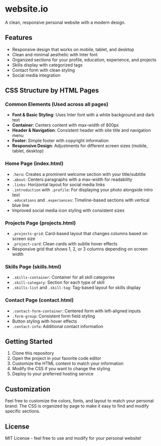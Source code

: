 # website.io

A clean, responsive personal website with a modern design.

## Features

- Responsive design that works on mobile, tablet, and desktop
- Clean and minimal aesthetic with Inter font
- Organized sections for your profile, education, experience, and projects
- Skills display with categorized tags
- Contact form with clean styling
- Social media integration

## CSS Structure by HTML Pages

### Common Elements (Used across all pages)
* **Font & Basic Styling**: Uses Inter font with a white background and dark text
* **Container**: Centers content with max-width of 800px
* **Header & Navigation**: Consistent header with site title and navigation menu
* **Footer**: Simple footer with copyright information
* **Responsive Design**: Adjustments for different screen sizes (mobile, tablet, desktop)

### Home Page (index.html)
* `.hero`: Creates a prominent welcome section with your title/subtitle
* `.about`: Centers paragraphs with a max-width for readability
* `.links`: Horizontal layout for social media links
* `.introduction` with `.profile`: For displaying your photo alongside intro text
* `.educations` and `.experiences`: Timeline-based sections with vertical blue line
* Improved social media icon styling with consistent sizes

### Projects Page (projects.html)
* `.projects-grid`: Card-based layout that changes columns based on screen size
* `.project-card`: Clean cards with subtle hover effects
* Responsive grid that shows 1, 2, or 3 columns depending on screen width

### Skills Page (skills.html)
* `.skills-container`: Container for all skill categories
* `.skill-category`: Section for each type of skill
* `.skills-list` and `.skill-tag`: Tag-based layout for skills display

### Contact Page (contact.html)
* `.contact-form-container`: Centered form with left-aligned inputs
* `.form-group`: Consistent form field styling
* Button styling with hover effects
* `.contact-info`: Additional contact information

## Getting Started

1. Clone this repository
2. Open the project in your favorite code editor
3. Customize the HTML content to match your information
4. Modify the CSS if you want to change the styling
5. Deploy to your preferred hosting service

## Customization

Feel free to customize the colors, fonts, and layout to match your personal brand. The CSS is organized by page to make it easy to find and modify specific sections.

## License

MIT License - feel free to use and modify for your personal website!
